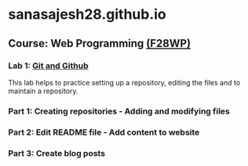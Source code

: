 # sanasajesh28.github.io
## Course: Web Programming [(F28WP)](http://www.macs.hw.ac.uk/students/cs/courses/f28wp-web-programming/)
### Lab 1: [Git and Github](https://sanasajesh28.github.io/) 
This lab helps to practice setting up a repository, editing the files and to maintain a repository.
### Part 1: Creating repositories - Adding and modifying files
### Part 2: Edit README file - Add content to website
### Part 3: Create blog posts
